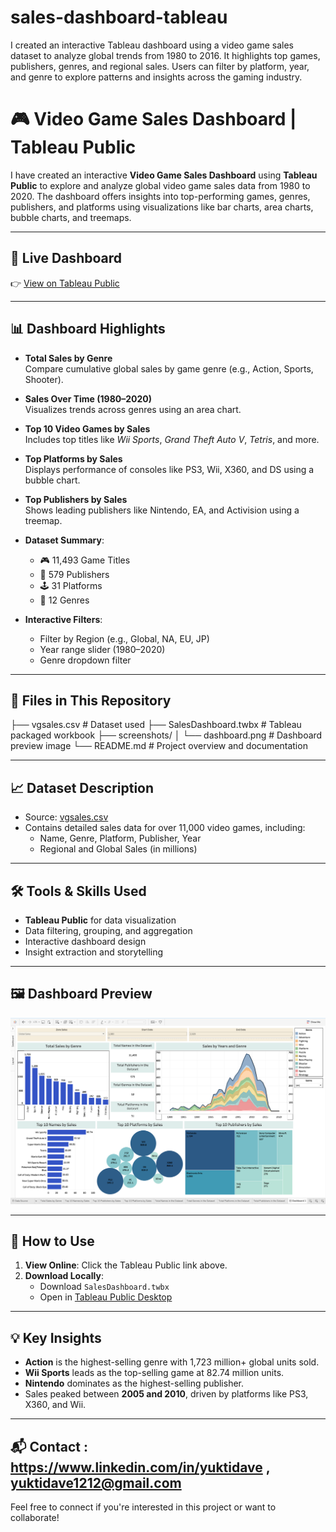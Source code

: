 # sales-dashboard-tableau
I created an interactive Tableau dashboard using a video game sales dataset to analyze global trends from 1980 to 2016. It highlights top games, publishers, genres, and regional sales. Users can filter by platform, year, and genre to explore patterns and insights across the gaming industry.


# 🎮 Video Game Sales Dashboard | Tableau Public

I have created an interactive **Video Game Sales Dashboard** using **Tableau Public** to explore and analyze global video game sales data from 1980 to 2020. The dashboard offers insights into top-performing games, genres, publishers, and platforms using visualizations like bar charts, area charts, bubble charts, and treemaps.

---

## 🔗 Live Dashboard

👉 [View on Tableau Public](https://public.tableau.com/app/profile/yukti.dave/viz/Sales-dashboard_17509179579440/Dashboard1?publish=yes)  

---

## 📊 Dashboard Highlights

- **Total Sales by Genre**  
  Compare cumulative global sales by game genre (e.g., Action, Sports, Shooter).

- **Sales Over Time (1980–2020)**  
  Visualizes trends across genres using an area chart.

- **Top 10 Video Games by Sales**  
  Includes top titles like *Wii Sports*, *Grand Theft Auto V*, *Tetris*, and more.

- **Top Platforms by Sales**  
  Displays performance of consoles like PS3, Wii, X360, and DS using a bubble chart.

- **Top Publishers by Sales**  
  Shows leading publishers like Nintendo, EA, and Activision using a treemap.

- **Dataset Summary**:
  - 🎮 11,493 Game Titles
  - 🏢 579 Publishers
  - 🕹️ 31 Platforms
  - 🎯 12 Genres

- **Interactive Filters**:
  - Filter by Region (e.g., Global, NA, EU, JP)
  - Year range slider (1980–2020)
  - Genre dropdown filter

---

## 📁 Files in This Repository
├── vgsales.csv                # Dataset used
├── SalesDashboard.twbx        # Tableau packaged workbook
├── screenshots/
│   └── dashboard.png          # Dashboard preview image
└── README.md                  # Project overview and documentation


---

## 📈 Dataset Description

- Source: [vgsales.csv](https://www.kaggle.com/datasets/gregorut/videogame-sales-with-ratings)  
- Contains detailed sales data for over 11,000 video games, including:
  - Name, Genre, Platform, Publisher, Year
  - Regional and Global Sales (in millions)

---

## 🛠️ Tools & Skills Used

- **Tableau Public** for data visualization
- Data filtering, grouping, and aggregation
- Interactive dashboard design
- Insight extraction and storytelling

---

## 🖼️ Dashboard Preview

![Dashboard Screenshot](dashboard.png)


---

## 📌 How to Use

1. **View Online**: Click the Tableau Public link above.
2. **Download Locally**:
   - Download `SalesDashboard.twbx`
   - Open in [Tableau Public Desktop](https://public.tableau.com/en-us/s/download/)

---

## 💡 Key Insights

- **Action** is the highest-selling genre with 1,723 million+ global units sold.
- **Wii Sports** leads as the top-selling game at 82.74 million units.
- **Nintendo** dominates as the highest-selling publisher.
- Sales peaked between **2005 and 2010**, driven by platforms like PS3, X360, and Wii.

---

## 📬 Contact : https://www.linkedin.com/in/yuktidave , yuktidave1212@gmail.com


Feel free to connect if you're interested in this project or want to collaborate!


